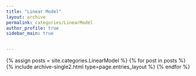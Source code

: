 ```yaml
---
title: "Linear Model"
layout: archive
permalink: categories/LinearModel
author_profile: true
sidebar_main: true


---
```


{% assign posts = site.categories.LinearModel %}
{% for post in posts %} {% include archive-single2.html type=page.entries_layout %} {% endfor %}

